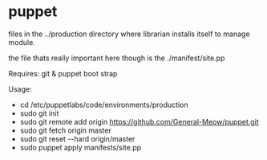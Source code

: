 # puppet

files in the ../production directory where librarian installs itself to manage module.

the file thats really important here though is the ./manifest/site.pp

Requires: git & puppet boot strap

Usage:
- cd /etc/puppetlabs/code/environments/production
- sudo git init
- sudo git remote add origin https://github.com/General-Meow/puppet.git
- sudo git fetch origin master
- sudo git reset --hard origin/master
- sudo puppet apply manifests/site.pp
